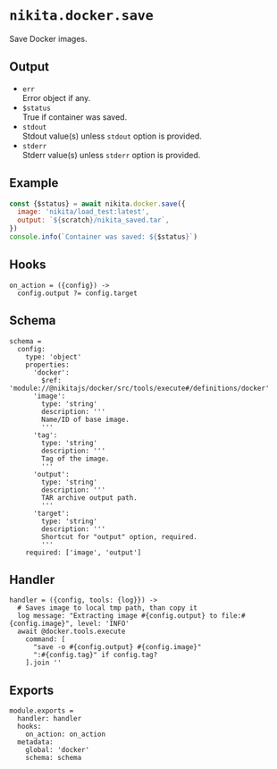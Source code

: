 
# `nikita.docker.save`

Save Docker images.

## Output

* `err`   
  Error object if any.
* `$status`   
  True if container was saved.
* `stdout`   
  Stdout value(s) unless `stdout` option is provided.
* `stderr`   
  Stderr value(s) unless `stderr` option is provided.

## Example

```js
const {$status} = await nikita.docker.save({
  image: 'nikita/load_test:latest',
  output: `${scratch}/nikita_saved.tar`,
})
console.info(`Container was saved: ${$status}`)
```

## Hooks

    on_action = ({config}) ->
      config.output ?= config.target

## Schema

    schema =
      config:
        type: 'object'
        properties:
          'docker':
            $ref: 'module://@nikitajs/docker/src/tools/execute#/definitions/docker'
          'image':
            type: 'string'
            description: '''
            Name/ID of base image.
            '''
          'tag':
            type: 'string'
            description: '''
            Tag of the image.
            '''
          'output':
            type: 'string'
            description: '''
            TAR archive output path.
            '''
          'target':
            type: 'string'
            description: '''
            Shortcut for "output" option, required.
            '''
        required: ['image', 'output']

## Handler

    handler = ({config, tools: {log}}) ->
      # Saves image to local tmp path, than copy it
      log message: "Extracting image #{config.output} to file:#{config.image}", level: 'INFO'
      await @docker.tools.execute
        command: [
          "save -o #{config.output} #{config.image}"
          ":#{config.tag}" if config.tag?
        ].join ''

## Exports

    module.exports =
      handler: handler
      hooks:
        on_action: on_action
      metadata:
        global: 'docker'
        schema: schema
